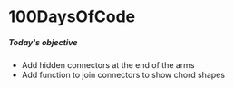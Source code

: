 # 100DaysOfCode

##### Today's objective

- Add hidden connectors at the end of the arms
- Add function to join connectors to show chord shapes
